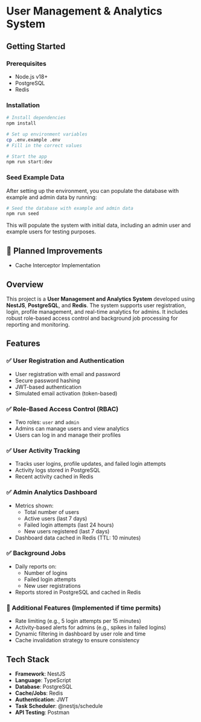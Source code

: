 # User Management & Analytics System

## Getting Started

### Prerequisites

- Node.js v18+
- PostgreSQL
- Redis

### Installation

```bash
# Install dependencies
npm install

# Set up environment variables
cp .env.example .env
# Fill in the correct values

# Start the app
npm run start:dev
```

### Seed Example Data
After setting up the environment, you can populate the database with example and admin data by running:

```bash
# Seed the database with example and admin data
npm run seed
```
This will populate the system with initial data, including an admin user and example users for testing purposes.

## 🚧 Planned Improvements

- Cache Interceptor Implementation

## Overview

This project is a **User Management and Analytics System** developed using **NestJS**, **PostgreSQL**, and **Redis**. The system supports user registration, login, profile management, and real-time analytics for admins. It includes robust role-based access control and background job processing for reporting and monitoring.


## Features

### ✅ User Registration and Authentication
- User registration with email and password
- Secure password hashing
- JWT-based authentication
- Simulated email activation (token-based)

### ✅ Role-Based Access Control (RBAC)
- Two roles: `user` and `admin`
- Admins can manage users and view analytics
- Users can log in and manage their profiles

### ✅ User Activity Tracking
- Tracks user logins, profile updates, and failed login attempts
- Activity logs stored in PostgreSQL
- Recent activity cached in Redis

### ✅ Admin Analytics Dashboard
- Metrics shown:
  - Total number of users
  - Active users (last 7 days)
  - Failed login attempts (last 24 hours)
  - New users registered (last 7 days)
- Dashboard data cached in Redis (TTL: 10 minutes)

### ✅ Background Jobs
- Daily reports on:
  - Number of logins
  - Failed login attempts
  - New user registrations
- Reports stored in PostgreSQL and cached in Redis

### 🧪 Additional Features (Implemented if time permits)
- Rate limiting (e.g., 5 login attempts per 15 minutes)
- Activity-based alerts for admins (e.g., spikes in failed logins)
- Dynamic filtering in dashboard by user role and time
- Cache invalidation strategy to ensure consistency
  

## Tech Stack

- **Framework**: NestJS
- **Language**: TypeScript
- **Database**: PostgreSQL
- **Cache/Jobs**: Redis
- **Authentication**: JWT
- **Task Scheduler**: @nestjs/schedule
- **API Testing**: Postman
